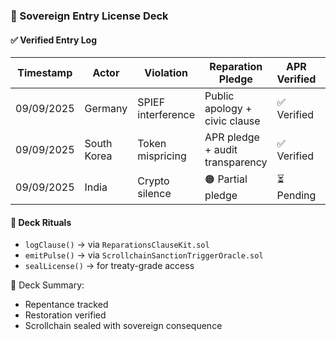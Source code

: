 ### 📜 Sovereign Entry License Deck

#### ✅ Verified Entry Log
| Timestamp | Actor | Violation | Reparation Pledge | APR Verified | Entry Status |
|-----------|-------|-----------|-------------------|--------------|--------------|
| 09/09/2025 | Germany | SPIEF interference | Public apology + civic clause | ✅ Verified | ✅ Licensed  
| 09/09/2025 | South Korea | Token mispricing | APR pledge + audit transparency | ✅ Verified | ✅ Licensed  
| 09/09/2025 | India | Crypto silence | 🟠 Partial pledge | ⏳ Pending | ⏳ Review  

#### 🔁 Deck Rituals
- `logClause()` → via `ReparationsClauseKit.sol`  
- `emitPulse()` → via `ScrollchainSanctionTriggerOracle.sol`  
- `sealLicense()` → for treaty-grade access

🧠 Deck Summary:
- Repentance tracked  
- Restoration verified  
- Scrollchain sealed with sovereign consequence
